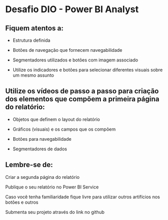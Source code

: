 # Desafio DIO - Power BI Analyst

## Fiquem atentos a: 

* Estrutura definida 

* Botões de navegação que fornecem navegabilidade 

* Segmentadores utilizados e botões com imagem associado 

* Utilize os indicadores e botões para selecionar diferentes visuais sobre um mesmo assunto 

 
## Utilize os vídeos de passo a passo para criação dos elementos que compõem a primeira página do relatório: 

* Objetos que definem o layout do relatório 

* Gráficos (visuais) e os campos que os compõem 

* Botões para navegabilidade 

* Segmentadores de dados 

 

## Lembre-se de: 

Criar a segunda página do relatório 

Publique o seu relatório no Power BI Service 

Caso você tenha familiaridade fique livre para utilizar outros artifícios nos botões e outros 

Submenta seu projeto através do link no github 
